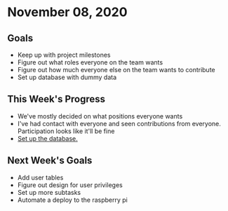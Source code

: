# November 08, 2020

## Goals

* Keep up with project milestones
* Figure out what roles everyone on the team wants
* Figure out how much everyone else on the team wants to contribute
* Set up database with dummy data

## This Week's Progress

* We've mostly decided on what positions everyone wants
* I've had contact with everyone and seen contributions from everyone. Participation looks like it'll be fine
* [Set up the database.](https://github.com/Jordan-Cottle/Software-Engineering-Group-Project/pull/52)

## Next Week's Goals

* Add user tables
* Figure out design for user privileges
* Set up more subtasks
* Automate a deploy to the raspberry pi
